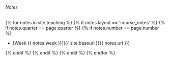 ###### Notes

{% for notes in site.teaching %}
{% if notes.layout == 'course_notes' %}
{% if notes.quarter == page.quarter %}
{% if notes.number == page.number %}

* [Week {{ notes.week }}]({{ site.baseurl }}{{ notes.url }})

{% endif %}
{% endif %}
{% endif %}
{% endfor %}